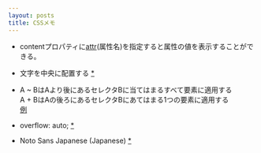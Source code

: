 ```yaml
---
layout: posts
title: CSSメモ 
---
```


* contentプロパティに[attr](https://developer.mozilla.org/en/docs/Web/CSS/attr)(属性名)を指定すると属性の値を表示することができる。    
  
* 文字を中央に配置する [*](http://jsdo.it/38elements/css-center-text)    

* A ~ BはAより後にあるセレクタBに当てはまるすべて要素に適用する  
A + BはAの後ろにあるセレクタBにあてはまる1つの要素に適用する  
[例](http://jsdo.it/38elements/css-selector-after)  

* overflow: auto; [\*](https://developer.mozilla.org/ja/docs/Web/CSS/overflow)  

* Noto Sans Japanese (Japanese) [\*](https://fonts.google.com/earlyaccess#Noto+Sans+Japanese)
